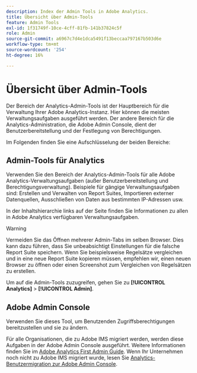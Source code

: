 ```yaml
---
description: Index der Admin Tools in Adobe Analytics.
title: Übersicht über Admin-Tools
feature: Admin Tools
exl-id: 1f31749f-10ce-4cff-81fb-141b37824c5f
role: Admin
source-git-commit: a6967c7d4e1dca5491f13beccaa797167b503d6e
workflow-type: tm+mt
source-wordcount: '254'
ht-degree: 16%

---
```


# Übersicht über Admin-Tools

Der Bereich der Analytics-Admin-Tools ist der Hauptbereich für die Verwaltung Ihrer Adobe Analytics-Instanz. Hier können die meisten Verwaltungsaufgaben ausgeführt werden. Der andere Bereich für die Analytics-Administration, die Adobe Admin Console, dient der Benutzerbereitstellung und der Festlegung von Berechtigungen.

Im Folgenden finden Sie eine Aufschlüsselung der beiden Bereiche:

## Admin-Tools für Analytics

Verwenden Sie den Bereich der Analytics-Admin-Tools für alle Adobe Analytics-Verwaltungsaufgaben (außer Benutzerbereitstellung und Berechtigungsverwaltung). Beispiele für gängige Verwaltungsaufgaben sind: Erstellen und Verwalten von Report Suites, Importieren externer Datenquellen, Ausschließen von Daten aus bestimmten IP-Adressen usw.

In der Inhaltshierarchie links auf der Seite finden Sie Informationen zu allen in Adobe Analytics verfügbaren Verwaltungsaufgaben.

>[!WARNING]
>
>Vermeiden Sie das Öffnen mehrerer Admin-Tabs im selben Browser. Dies kann dazu führen, dass Sie unbeabsichtigt Einstellungen für die falsche Report Suite speichern. Wenn Sie beispielsweise Regelsätze vergleichen und in eine neue Report Suite kopieren müssen, empfehlen wir, einen neuen Browser zu öffnen oder einen Screenshot zum Vergleichen von Regelsätzen zu erstellen.

Um auf die Admin-Tools zuzugreifen, gehen Sie zu **[!UICONTROL Analytics]** > **[!UICONTROL Admin]**.

## Adobe Admin Console

Verwenden Sie dieses Tool, um Benutzenden Zugriffsberechtigungen bereitzustellen und sie zu ändern.

Für alle Organisationen, die zu Adobe IMS migriert werden, werden diese Aufgaben in der Adobe Admin Console ausgeführt. Weitere Informationen finden Sie im [Adobe Analytics First Admin Guide](/help/admin/admin-console/first-admin-guide.md). Wenn Ihr Unternehmen noch nicht zu Adobe IMS migriert wurde, lesen Sie [Analytics-Benutzermigration zur Adobe Admin Console](/help/admin/tools/user-management/user-migration/c-migration-tool.md).



